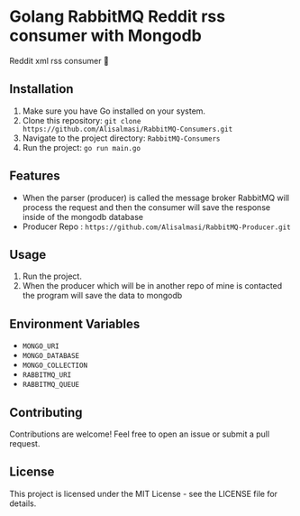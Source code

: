 # Golang RabbitMQ Reddit rss consumer with Mongodb

Reddit xml rss consumer 🚀

## Installation

1. Make sure you have Go installed on your system.
2. Clone this repository: `git clone https://github.com/Alisalmasi/RabbitMQ-Consumers.git`
3. Navigate to the project directory: `RabbitMQ-Consumers`
4. Run the project: `go run main.go`

## Features

- When the parser (producer) is called the message broker RabbitMQ will process the request and then the consumer will save the response inside of the mongodb database
- Producer Repo : `https://github.com/Alisalmasi/RabbitMQ-Producer.git`

## Usage

1. Run the project.
2. When the producer which will be in another repo of mine is contacted the program will save the data to mongodb

## Environment Variables

- `MONGO_URI` 
- `MONGO_DATABASE`
- `MONGO_COLLECTION`
- `RABBITMQ_URI`
- `RABBITMQ_QUEUE`
## Contributing

Contributions are welcome! Feel free to open an issue or submit a pull request.

## License

This project is licensed under the MIT License - see the LICENSE file for details.
